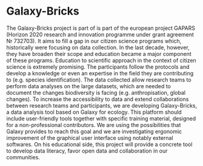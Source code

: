 # Galaxy-Bricks

The Galaxy-Bricks project is part of is part of the european project GAPARS (Horizon 2020 research and innovation programme under grant agreement Nr 732703). It aims to fill a gap in our citizen science programs which, historically were focusing on data collection. In the last decade, however, they have broaden their scope and education became a major component of these programs. Education to scientific approach in the context of citizen science is extremely promising. The participants follow the protocols and develop a knowledge or even an expertise in the field they are contributing to (e.g. species identification). The data collected allow research teams to perform data analyses on the large datasets, which are needed to document the changes biodiversity is facing (e.g. anthropisation, global changes).
To increase the accessibility to data and extend collaborations between research teams and participants, we are developing Galaxy-Bricks, a data analysis tool based on Galaxy for ecology. This platform should include user-friendly tools together with specific training material, designed for a non-professional contributors. We are using the possibilities that Galaxy provides to reach this goal and we are investigating ergonomic improvement of the graphical user interface using notably external softwares.
On his educational side, this project will provide a concrete tool to develop data literacy, favor open data and collaboration in our communities.

